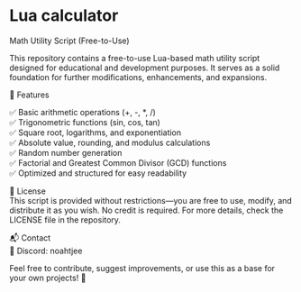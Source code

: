 # Lua calculator                                                                                                                                                                                                                                                                                                                                                         

Math Utility Script (Free-to-Use)         

This repository contains a free-to-use Lua-based math utility script designed for educational and development purposes. It serves as a solid foundation for further modifications, enhancements, and expansions.

🔹 Features

✅ Basic arithmetic operations (+, -, *, /)                                                                                                                                                                                                                                                                                     
✅ Trigonometric functions (sin, cos, tan)                                                                                                                                                                                                                                                                                    
✅ Square root, logarithms, and exponentiation                                                                                                                                                                                                                                                                                    
✅ Absolute value, rounding, and modulus calculations                                                                                                                                                                                                                                                                                    
✅ Random number generation                                                                                                                                                                                                                                                                                                                                                       
✅ Factorial and Greatest Common Divisor (GCD) functions                                                                                                                                                                                                                                                                                    
✅ Optimized and structured for easy readability                                                                                                                                                                                                                                                                                                                                  

📜 License                                                                                                                                                                                                                                                                                                                                                                        
This script is provided without restrictions—you are free to use, modify, and distribute it as you wish. No credit is required. For more details, check the LICENSE file in the repository.

📬 Contact                                                                                                                                                                                                                                                                                                                                                         
💬 Discord: noahtjee

Feel free to contribute, suggest improvements, or use this as a base for your own projects! 🚀

